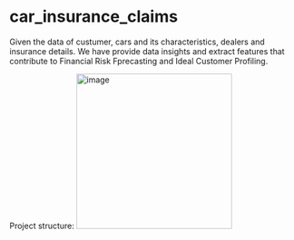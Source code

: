 # car_insurance_claims
 
Given the data of custumer, cars and its characteristics, dealers and insurance details. We have provide data insights and extract features that contribute to Financial Risk Fprecasting and Ideal Customer Profiling. 

Project structure:
<img width="274" alt="image" src="https://github.com/xandie985/car_insurance_claim_insights/assets/18325219/cb2bb107-a4ac-49e8-9119-ea6a061f10d9">
